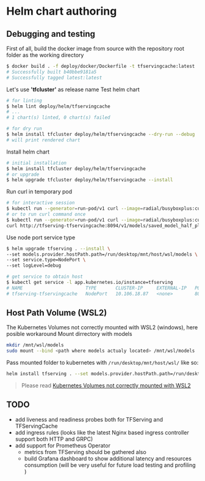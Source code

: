 # Helm chart authoring

## Debugging and testing
First of all, build the docker image from source with the repository root folder as the working directory

```bash
$ docker build . -f deploy/docker/Dockerfile -t tfservingcache:latest
# Successfully built b40bbe9181a5
# Successfully tagged latest:latest
```

Let's use **'tfcluster'** as release name
Test helm chart
```bash
# for linting
$ helm lint deploy/helm/tfservingcache
# ...
# 1 chart(s) linted, 0 chart(s) failed

# for dry run
$ helm install tfcluster deploy/helm/tfservingcache --dry-run --debug
# will print rendered chart 
```
Install helm chart
```bash
# initial installation
$ helm install tfcluster deploy/helm/tfservingcache
# or upgrade
$ helm upgrade tfcluster deploy/helm/tfservingcache --install
```
Run curl in temporary pod 
```bash
# for interactive session
$ kubectl run --generator=run-pod/v1 curl --image=radial/busyboxplus:curl -i --tty --rm
# or to run curl command once
$ kubectl run --generator=run-pod/v1 curl --image=radial/busyboxplus:curl -i --tty --rm -- \
curl http://tfserving-tfservingcache:8094/v1/models/saved_model_half_plus_two_cpu/versions/00000123
```
Use node port service type
```bash
$ helm upgrade tfserving . --install \
--set models.provider.hostPath.path=/run/desktop/mnt/host/wsl/models \
--set service.type=NodePort \
--set logLevel=debug

# get service to obtain host 
$ kubectl get service -l app.kubernetes.io/instance=tfserving
# NAME                       TYPE       CLUSTER-IP     EXTERNAL-IP   PORT(S)                                                       AGE
# tfserving-tfservingcache   NodePort   10.106.18.87   <none>        8093:31230/TCP,8100:32460/TCP,8094:32767/TCP,8095:31991/TCP   12m
```

## Host Path Volume (WSL2)
The Kubernetes Volumes not correctly mounted with WSL2 (windows), here posible workaround 
Mount dirrectory with models
```bash 
mkdir /mnt/wsl/models
sudo mount --bind <path where models actualy located> /mnt/wsl/models
```
Pass mounted folder to kubernetes with `/run/desktop/mnt/host/wsl/` like so:
```bash 
helm install tfserving . --set models.provider.hostPath.path=/run/desktop/mnt/host/wsl/models
```
> Please read [Kubernetes Volumes not correctly mounted with WSL2](https://github.com/docker/for-win/issues/5325)

## TODO
- add liveness and readiness probes both for TFServing and TFServingCache
- add ingress rules (looks like the latest Nginx based ingress controller support both HTTP and GRPC)
- add support for Prometheus Operator
  - metrics from TFServing should be gathered also
  - build Grafana dashboard to show additional latency and resources consumption (will be very useful for future load testing and profiling )
